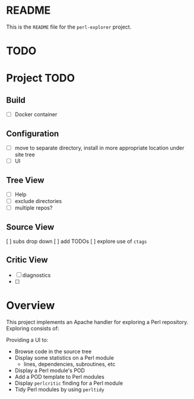 # README

This is the `README` file for the `perl-explorer` project.

# TODO

# Project TODO

## Build

* [ ] Docker container

## Configuration

* [ ] move to separate directory, install in more appropriate location
      under site tree
* [ ] UI

## Tree View

* [ ] Help
* [ ] exclude directories
* [ ] multiple repos?

## Source View
  [ ] subs drop down
  [ ] add TODOs
  [ ] explore use of `ctags`

## Critic View

* [ ] diagnostics
* [ ] 

# Overview

This project implements an Apache handler for exploring a Perl
repository. Exploring consists of:

Providing a UI to:

* Browse code in the source tree
* Display some statistics on a Perl module
  * lines, dependencies, subroutines, etc
* Display a Perl module's POD
* Add a POD template to Perl modules
* Display `perlcritic` finding for a Perl module
* Tidy Perl modules by using `perltidy`

